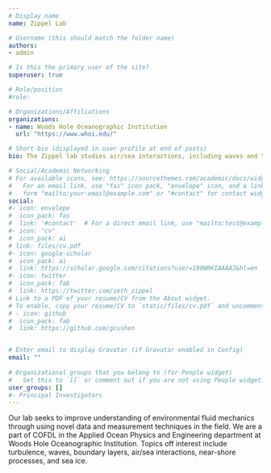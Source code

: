 ```yaml
---
# Display name
name: Zippel Lab

# Username (this should match the folder name)
authors:
- admin

# Is this the primary user of the site?
superuser: true

# Role/position
#role:

# Organizations/Affiliations
organizations:
- name: Woods Hole Oceanographic Institution
  url: "https://www.whoi.edu/"

# Short bio (displayed in user profile at end of posts)
bio: The Zippel lab studies air/sea interactions, including waves and turbulence at the ocean surface.

# Social/Academic Networking
# For available icons, see: https://sourcethemes.com/academic/docs/widgets/#icons
#   For an email link, use "fas" icon pack, "envelope" icon, and a link in the
#   form "mailto:your-email@example.com" or "#contact" for contact widget.
social:
#- icon: envelope
#  icon_pack: fas
#  link: '#contact'  # For a direct email link, use "mailto:test@example.org".
#- icon: "cv"
#  icon_pack: ai
# link: files/cv.pdf
#- icon: google-scholar
#  icon_pack: ai
#  link: https://scholar.google.com/citations?user=198WRKIAAAAJ&hl=en
#- icon: twitter
#  icon_pack: fab
#  link: https://twitter.com/seth_zippel
# Link to a PDF of your resume/CV from the About widget.
# To enable, copy your resume/CV to `static/files/cv.pdf` and uncomment the lines below.  
# - icon: github
#  icon_pack: fab
#  link: https://github.com/gcushen


# Enter email to display Gravatar (if Gravatar enabled in Config)
email: ""
  
# Organizational groups that you belong to (for People widget)
#   Set this to `[]` or comment out if you are not using People widget.  
user_groups: []
#- Principal Investigators
---
```


Our lab seeks to improve understanding of environmental fluid mechanics through using novel data and measurement techniques in the field. We are a part of COFDL in the Applied Ocean Physics and Engineering department at Woods Hole Oceanographic Institution. Topics off interest include turbulence, waves, boundary layers, air/sea interactions, near-shore processes, and sea ice.

